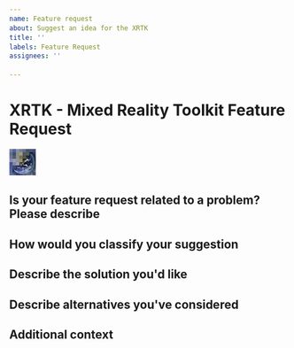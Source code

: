 ```yaml
---
name: Feature request
about: Suggest an idea for the XRTK
title: ''
labels: Feature Request
assignees: ''

---
```

# XRTK - Mixed Reality Toolkit Feature Request

![](https://github.com/XRTK/XRTK-Core/raw/development/docs/logo.png)

## Is your feature request related to a problem? Please describe

<!-- A clear and concise description of what the problem is. Ex. I'm always frustrated when [...] -->

## How would you classify your suggestion

<!-- What type of enhancement is it, e.g:

- New platform support
- Usability / Configuration
- Architecture / Services -->

## Describe the solution you'd like

<!-- A clear and concise description of what you want to happen. -->

## Describe alternatives you've considered

<!-- A clear and concise description of any alternative solutions or features you've considered.-->

## Additional context

<!-- Add any other context or screenshots about the feature request here. -->
